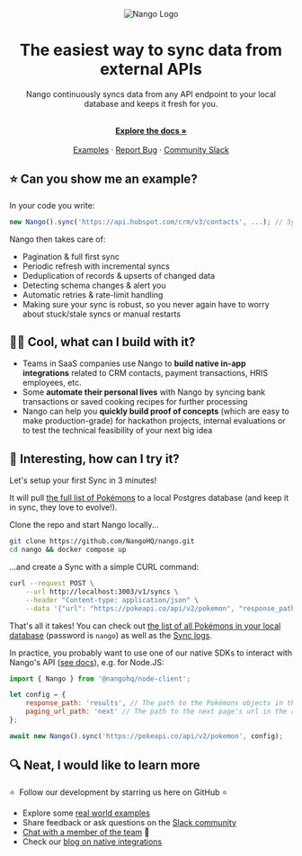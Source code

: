 <div align="center">
  
  ![Nango Logo](https://uploads-ssl.webflow.com/62a9f4a7a5a3d9ef1439982a/6311c3a48ebd85d6ed8f8f05_logo-background.png)

</div>

<h1 align="center">The easiest way to sync data from external APIs</h1>

<div align="center">
Nango continuously syncs data from any API endpoint to your local database and keeps it fresh for you.
</div>

<p align="center">
    <br />
    <a href="https://docs.nango.dev" rel="dofollow"><strong>Explore the docs »</strong></a>
    <br />

  <br/>
    <a href="https://docs.nango.dev/real-world-examples">Examples</a>
    ·
    <a href="https://github.com/nangohq/nango/issues">Report Bug</a>
    ·
    <a href="https://nango.dev/slack">Community Slack</a>
</p>

## ⭐ Can you show me an example?

In your code you write:

```ts
new Nango().sync('https://api.hubspot.com/crm/v3/contacts', ...); // Syncs contacts forever!
```

Nango then takes care of:

-   Pagination & full first sync
-   Periodic refresh with incremental syncs
-   Deduplication of records & upserts of changed data
-   Detecting schema changes & alert you
-   Automatic retries & rate-limit handling
-   Making sure your sync is robust, so you never again have to worry about stuck/stale syncs or manual restarts

## 🧑‍💻 Cool, what can I build with it?

-   Teams in SaaS companies use Nango to **build native in-app integrations** related to CRM contacts, payment transactions, HRIS employees, etc.
-   Some **automate their personal lives** with Nango by syncing bank transactions or saved cooking recipes for further processing
-   Nango can help you **quickly build proof of concepts** (which are easy to make production-grade) for hackathon projects, internal evaluations or to test the technical feasibility of your next big idea

## 🚀 Interesting, how can I try it?

Let's setup your first Sync in 3 minutes!

It will pull [the full list of Pokémons](https://pokeapi.co/) to a local Postgres database (and keep it in sync, they love to evolve!).

Clone the repo and start Nango locally...

```bash
git clone https://github.com/NangoHQ/nango.git
cd nango && docker compose up
```

...and create a Sync with a simple CURL command:

```bash
curl --request POST \
    --url http://localhost:3003/v1/syncs \
    --header "Content-type: application/json" \
    --data '{"url": "https://pokeapi.co/api/v2/pokemon", "response_path": "results", "paging_url_path":"next"}'
```

That's all it takes! You can check out [the list of all Pokémons in your local database](http://localhost:8080/?pgsql=nango-db&username=nango&db=nango&ns=nango&select=_nango_sync_1) (password is `nango`) as well as the [Sync logs](http://localhost:8011).

In practice, you probably want to use one of our native SDKs to interact with Nango's API ([see docs](https://docs.nango.dev)), e.g. for Node.JS:

```js
import { Nango } from '@nangohq/node-client';

let config = {
    response_path: 'results', // The path to the Pokémons objects in the response.
    paging_url_path: 'next' // The path to the next page's url in the response.
};

await new Nango().sync('https://pokeapi.co/api/v2/pokemon', config);
```

## 🔍 Neat, I would like to learn more

⭐  Follow our development by starring us here on GitHub ⭐

-   Explore some [real world examples](https://docs.nango.dev)
-   Share feedback or ask questions on the [Slack community](https://nango.dev/slack)
-   [Chat with a member of the team](https://nango.dev/demo) 👋
-   Check our [blog on native integrations](https://www.nango.dev/blog)

